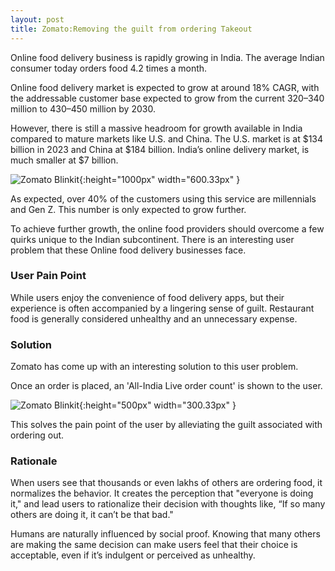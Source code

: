 ```yaml
---
layout: post
title: Zomato:Removing the guilt from ordering Takeout
---
```


Online food delivery business is rapidly growing in India. The average Indian consumer today orders food 4.2 times a month.

Online food delivery market is expected to grow at around 18% CAGR, with the addressable customer base expected to grow from the current $320–$340 million to $430–$450 million by 2030.

However, there is still a massive headroom for growth available in India compared to mature markets like U.S. and China. The U.S. market is at $134 billion in 2023 and China at $184 billion. India’s online delivery market, is much smaller at $7 billion.

![Zomato Blinkit]({{site.baseurl}}/assets/posts/zomatoorder/barchart1.png){:height="1000px" width="600.33px" }

As expected, over 40% of the customers using this service are millennials and Gen Z. This number is only expected to grow further.

To achieve further growth, the online food providers should overcome a few quirks unique to the Indian subcontinent. There is an interesting user problem that these Online food delivery businesses face. 

### User Pain Point

While users enjoy the convenience of food delivery apps, but their experience is often accompanied by a lingering sense of guilt. Restaurant food is generally considered unhealthy and an unnecessary expense.

### Solution

Zomato has come up with an interesting solution to this user problem.

Once an order is placed, an 'All-India Live order count' is shown to the user.

![Zomato Blinkit]({{site.baseurl}}/assets/posts/zomatoorder/znumber.png){:height="500px" width="300.33px" }

This solves the pain point of the user by alleviating the guilt associated with ordering out.

###  Rationale

When users see that thousands or even lakhs of others are ordering food, it normalizes the behavior. It creates the perception that "everyone is doing it," and lead users to rationalize their decision with thoughts like, “If so many others are doing it, it can’t be that bad."

Humans are naturally influenced by social proof. Knowing that many others are making the same decision can make users feel that their choice is acceptable, even if it’s indulgent or perceived as unhealthy.
